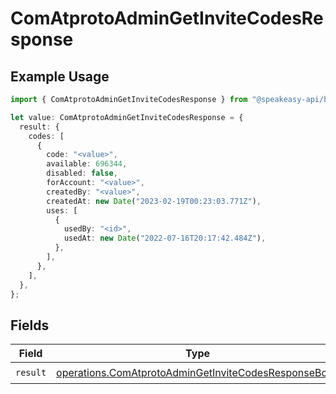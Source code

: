 # ComAtprotoAdminGetInviteCodesResponse

## Example Usage

```typescript
import { ComAtprotoAdminGetInviteCodesResponse } from "@speakeasy-api/bluesky/models/operations";

let value: ComAtprotoAdminGetInviteCodesResponse = {
  result: {
    codes: [
      {
        code: "<value>",
        available: 696344,
        disabled: false,
        forAccount: "<value>",
        createdBy: "<value>",
        createdAt: new Date("2023-02-19T00:23:03.771Z"),
        uses: [
          {
            usedBy: "<id>",
            usedAt: new Date("2022-07-16T20:17:42.484Z"),
          },
        ],
      },
    ],
  },
};
```

## Fields

| Field                                                                                                                        | Type                                                                                                                         | Required                                                                                                                     | Description                                                                                                                  |
| ---------------------------------------------------------------------------------------------------------------------------- | ---------------------------------------------------------------------------------------------------------------------------- | ---------------------------------------------------------------------------------------------------------------------------- | ---------------------------------------------------------------------------------------------------------------------------- |
| `result`                                                                                                                     | [operations.ComAtprotoAdminGetInviteCodesResponseBody](../../models/operations/comatprotoadmingetinvitecodesresponsebody.md) | :heavy_check_mark:                                                                                                           | N/A                                                                                                                          |